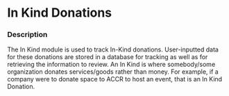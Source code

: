 # In Kind Donations

### Description
The In Kind module is used to track In-Kind donations. User-inputted data for these donations are stored in a database for tracking as well as for retrieving the information to review. An In Kind is where somebody/some organization donates services/goods rather than money. For example, if a company were to donate space to ACCR to host an event, that is an In Kind Donation.
